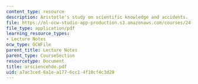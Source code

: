```yaml
---
content_type: resource
description: Aristotle's study on scientific knowledge and accidents.
file: https://ol-ocw-studio-app-production.s3.amazonaws.com/courses/24-200-ancient-philosophy-fall-2004/a7ac3ced6a1ea1776cc14f10cf4c3d29_arsciencehdo.pdf
file_type: application/pdf
learning_resource_types:
- Lecture Notes
ocw_type: OCWFile
parent_title: Lecture Notes
parent_type: CourseSection
resourcetype: Document
title: arsciencehdo.pdf
uid: a7ac3ced-6a1e-a177-6cc1-4f10cf4c3d29
---
```

